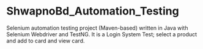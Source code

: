 # ShwapnoBd_Automation_Testing
Selenium automation testing project (Maven-based) written in Java with Selenium Webdriver and TestNG. It is a Login System Test; select a product and add to card and view card.
